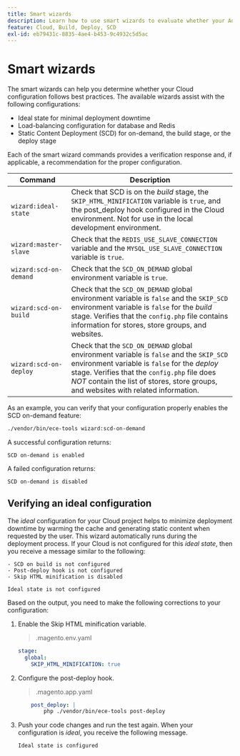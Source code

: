 ```yaml
---
title: Smart wizards
description: Learn how to use smart wizards to evaluate whether your Adobe Commerce on cloud infrastructure project is following deployment best practices.
feature: Cloud, Build, Deploy, SCD
exl-id: eb79431c-8835-4ae4-b453-9c4932c5d5ac
---
```

# Smart wizards

The smart wizards can help you determine whether your Cloud configuration follows best practices. The available wizards assist with the following configurations:

-  Ideal state for minimal deployment downtime
-  Load-balancing configuration for database and Redis
-  Static Content Deployment (SCD) for on-demand, the build stage, or the deploy stage

Each of the smart wizard commands provides a verification response and, if applicable, a recommendation for the proper configuration.

| Command | Description |
| ------- | ------------|
| `wizard:ideal-state` | Check that SCD is on the _build_ stage, the `SKIP_HTML_MINIFICATION` variable is `true`, and the post_deploy hook configured in the Cloud environment. Not for use in the local development environment. |
| `wizard:master-slave` | Check that the `REDIS_USE_SLAVE_CONNECTION` variable and the `MYSQL_USE_SLAVE_CONNECTION` variable is `true`. |
| `wizard:scd-on-demand` | Check that the `SCD_ON_DEMAND` global environment variable is `true`. |
| `wizard:scd-on-build` | Check that the `SCD_ON_DEMAND` global environment variable is `false` and the `SKIP_SCD` environment variable is `false` for the _build_ stage. Verifies that the `config.php` file contains information for stores, store groups, and websites. |
| `wizard:scd-on-deploy` | Check that the `SCD_ON_DEMAND` global environment variable is `false` and the `SKIP_SCD` environment variable is `false` for the _deploy_ stage. Verifies that the `config.php` file does _NOT_ contain the list of stores, store groups, and websites with related information. |

As an example, you can verify that your configuration properly enables the SCD on-demand feature:

```bash
./vendor/bin/ece-tools wizard:scd-on-demand
```

A successful configuration returns:

```
SCD on-demand is enabled
```

A failed configuration returns:

```
SCD on-demand is disabled
```

## Verifying an ideal configuration

The _ideal_ configuration for your Cloud project helps to minimize deployment downtime by warming the cache and generating static content when requested by the user. This wizard automatically runs during the deployment process. If your Cloud is not configured for this _ideal state_, then you receive a message similar to the following:

```
- SCD on build is not configured
- Post-deploy hook is not configured
- Skip HTML minification is disabled

Ideal state is not configured
```

Based on the output, you need to make the following corrections to your configuration:

1. Enable the Skip HTML minification variable.

   > .magento.env.yaml

   ```yaml
   stage:
     global:
       SKIP_HTML_MINIFICATION: true
   ```

1. Configure the post-deploy hook.

   > .magento.app.yaml

   ```yaml
       post_deploy: |
           php ./vendor/bin/ece-tools post-deploy
   ```

1. Push your code changes and run the test again. When your configuration is _ideal_, you receive the following message.

   ```
   Ideal state is configured
   ```
